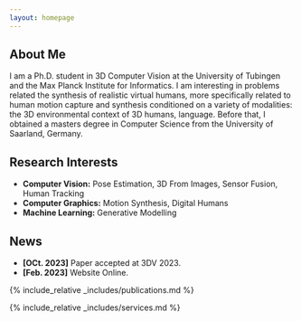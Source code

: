 ```yaml
---
layout: homepage
---
```


## About Me

I am a Ph.D. student in 3D Computer Vision at the University of Tubingen and the Max Planck Institute for Informatics. I am interesting in problems related the synthesis of realistic virtual humans, more specifically related to human motion capture and synthesis conditioned on a variety of modalities: the 3D environmental context of 3D humans, language. Before that, I obtained a masters degree in Computer Science from the University of Saarland, Germany.

## Research Interests

- **Computer Vision:** Pose Estimation, 3D From Images, Sensor Fusion, Human Tracking
- **Computer Graphics:** Motion Synthesis, Digital Humans
- **Machine Learning:** Generative Modelling

## News

- **[OCt. 2023]** Paper accepted at 3DV 2023.
- **[Feb. 2023]** Website Online.

{% include_relative _includes/publications.md %}

{% include_relative _includes/services.md %}
